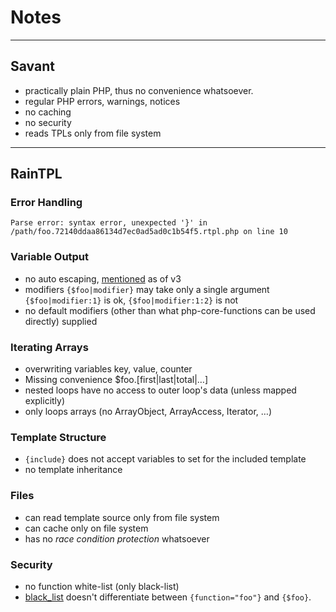 # Notes #


---

## Savant ##

* practically plain PHP, thus no convenience whatsoever.
* regular PHP errors, warnings, notices
* no caching
* no security
* reads TPLs only from file system


---

## RainTPL ##

### Error Handling ###

```
Parse error: syntax error, unexpected '}' in /path/foo.72140ddaa86134d7ec0ad5ad0c1b54f5.rtpl.php on line 10
```

### Variable Output ###

* no auto escaping, [mentioned](http://www.raintpl.com/Forum/Development-Forum/Rain-TPL-3/?t=151#p_517) as of v3
* modifiers `{$foo|modifier}` may take only a single argument `{$foo|modifier:1}` is ok, `{$foo|modifier:1:2}` is not
* no default modifiers (other than what php-core-functions can be used directly) supplied

### Iterating Arrays ###

* overwriting variables key, value, counter
* Missing convenience $foo.[first|last|total|…]
* nested loops have no access to outer loop's data (unless mapped explicitly)
* only loops arrays (no ArrayObject, ArrayAccess, Iterator, …)

### Template Structure ###

* `{include}` does not accept variables to set for the included template
* no template inheritance

### Files ###

* can read template source only from file system
* can cache only on file system
* has no *race condition protection* whatsoever

### Security ###

* no function white-list (only black-list)
* [black_list](http://www.raintpl.com/Documentation/Documentation-for-PHP-developers/Methods/Configure/#black_list) doesn't differentiate between `{function="foo"}` and `{$foo}`.
